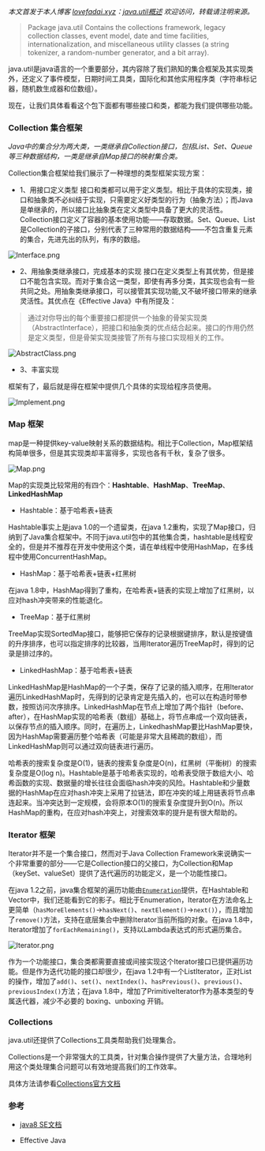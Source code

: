 *本文首发于本人博客 [lovefadai.xyz](http://www.lovefadai.xyz)：[java.util概述]() 欢迎访问，转载请注明来源。*

> Package java.util
Contains the collections framework, legacy collection classes, event model, date and time facilities, internationalization, and miscellaneous utility classes (a string tokenizer, a random-number generator, and a bit array).

java.util是java语言的一个重要部分，其内容除了我们熟知的集合框架及其实现类外，还定义了事件模型，日期时间工具类，国际化和其他实用程序类（字符串标记器，随机数生成器和位数组）。

现在，让我们具体看看这个包下面都有哪些接口和类，都能为我们提供哪些功能。

### Collection 集合框架

*Java中的集合分为两大类，一类继承自Collection接口，包括List、Set、Queue等三种数据结构，一类是继承自Map接口的映射集合类。*

Collection集合框架给我们展示了一种理想的类型框架实现方案：

- 1、用接口定义类型
接口和类都可以用于定义类型。相比于具体的实现类，接口和抽象类不必纠结于实现，只需要定义好类型的行为（抽象方法）；而Java是单继承的，所以接口比抽象类在定义类型中具备了更大的灵活性。
Collection接口定义了容器的基本使用功能——存取数据。Set、Queue、List是Collection的子接口，分别代表了三种常用的数据结构——不包含重复元素的集合，先进先出的队列，有序的数组。

![Interface.png](http://upload-images.jianshu.io/upload_images/4215078-b397ff458af0fd5b.png?imageMogr2/auto-orient/strip%7CimageView2/2/w/1240)

- 2、用抽象类继承接口，完成基本的实现
接口在定义类型上有其优势，但是接口不能包含实现。而对于集合这一类型，即使有再多分类，其实现也会有一些共同之处。用抽象类继承接口，可以接管其实现功能,又不破坏接口带来的继承灵活性。其优点在《Effective Java》中有所提及：

> 通过对你导出的每个重要接口都提供一个抽象的骨架实现类（AbstractInterface），把接口和抽象类的优点结合起来。接口的作用仍然是定义类型，但是骨架实现类接管了所有与接口实现相关的工作。

![AbstractClass.png](http://upload-images.jianshu.io/upload_images/4215078-4007408be75bf677.png?imageMogr2/auto-orient/strip%7CimageView2/2/w/1240)

- 3、丰富实现

框架有了，最后就是得在框架中提供几个具体的实现给程序员使用。

![Implement.png](http://upload-images.jianshu.io/upload_images/4215078-6020100e45ff5d46.png?imageMogr2/auto-orient/strip%7CimageView2/2/w/1240)

### Map 框架

map是一种提供key-value映射关系的数据结构。相比于Collection，Map框架结构简单很多，但是其实现类却丰富得多，实现也各有千秋，复杂了很多。

![Map.png](http://upload-images.jianshu.io/upload_images/4215078-2ecc56ea3ee3a77f.png?imageMogr2/auto-orient/strip%7CimageView2/2/w/1240)

Map的实现类比较常用的有四个：**Hashtable**、**HashMap**、**TreeMap**、**LinkedHashMap**

- Hashtable：基于哈希表+链表

Hashtable事实上是java 1.0的一个遗留类，在java 1.2重构，实现了Map接口，归纳到了Java集合框架中。不同于java.util包中的其他集合类，hashtable是线程安全的，但是并不推荐在开发中使用这个类，请在单线程中使用HashMap，在多线程中使用ConcurrentHashMap。

- HashMap：基于哈希表+链表+红黑树

在java 1.8中，HashMap得到了重构，在哈希表+链表的实现上增加了红黑树，以应对hash冲突带来的性能退化。

- TreeMap：基于红黑树

TreeMap实现SortedMap接口，能够把它保存的记录根据键排序，默认是按键值的升序排序，也可以指定排序的比较器，当用Iterator遍历TreeMap时，得到的记录是排过序的。

- LinkedHashMap：基于哈希表+链表

LinkedHashMap是HashMap的一个子类，保存了记录的插入顺序，在用Iterator遍历LinkedHashMap时，先得到的记录肯定是先插入的，也可以在构造时带参数，按照访问次序排序。LinkedHashMap在节点上增加了两个指针（before、after），在HashMap实现的哈希表（数组）基础上，将节点串成一个双向链表，以保存节点的插入顺序。同时，在遍历上，LinkedhashMap要比HashMap要快，因为HashMap需要遍历整个哈希表（可能是非常大且稀疏的数组），而LinkedHashMap则可以通过双向链表进行遍历。

哈希表的搜索复杂度是O(1)，链表的搜索复杂度是O(n)，红黑树（平衡树）的搜索复杂度是O(log n)。Hashtable是基于哈希表实现的，哈希表受限于数组大小、哈希函数的实现、数据量的增长往往会面临hash冲突的风险。Hashtable和少量数据的HashMap在应对hash冲突上采用了拉链法，即在冲突的域上用链表将节点串连起来。当冲突达到一定规模，会将原本O(1)的搜索复杂度提升到O(n)。所以HashMap的重构，在应对hash冲突上，对搜索效率的提升是有很大帮助的。

### Iterator 框架

Iterator并不是一个集合接口，然而对于Java Collection Framework来说确实一个非常重要的部分——它是Collection接口的父接口，为Collection和Map（keySet、valueSet）提供了迭代遍历的功能定义，是一个功能性接口。

在java 1.2之前，java集合框架的遍历功能由[`Enumeration`](https://docs.oracle.com/javase/8/docs/api/java/util/Enumeration.html "interface in java.util")提供，在Hashtable和Vector中，我们还能看到它的影子。相比于Enumeration，Iterator在方法命名上更简单（`hasMoreElements()`->`hasNext()`、`nextElement()`->`next()`），而且增加了`remove()`方法，支持在底层集合中删除Iterator当前所指的对象。在java 1.8中，Iterator增加了`forEachRemaining()`，支持以Lambda表达式的形式遍历集合。

![Iterator.png](http://upload-images.jianshu.io/upload_images/4215078-f96b5399c514fb3a.png?imageMogr2/auto-orient/strip%7CimageView2/2/w/1240)

作为一个功能接口，集合类都需要直接或间接实现这个Iterator接口已提供遍历功能。但是作为迭代功能的接口却很少，在java 1.2中有一个ListIterator，正对List的操作，增加了`add()`、`set()`、`nextIndex()`、`hasPrevious()`、`previous()`、`previousIndex()`方法；在java 1.8中，增加了PrimitiveIterator作为基本类型的专属迭代器，减少不必要的 boxing、unboxing 开销。

### Collections

java.util还提供了Collections工具类帮助我们处理集合。

Collections是一个非常强大的工具类，针对集合操作提供了大量方法，合理地利用这个类处理集合问题可以有效地提高我们的工作效率。

具体方法请参看[Collections官方文档](https://docs.oracle.com/javase/8/docs/api/java/util/Collections.html)

### 参考

- [java8 SE文档](https://docs.oracle.com/javase/8/docs/api/java/util/package-summary.html)

- Effective Java